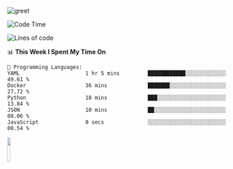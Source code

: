 ![greet](https://user-images.githubusercontent.com/44234583/146624354-9d461392-3676-4e7a-b12f-debc7319f53b.gif) 


<!--START_SECTION:waka-->
![Code Time](http://img.shields.io/badge/Code%20Time-630%20hrs%2024%20mins-blue)

![Lines of code](https://img.shields.io/badge/From%20Hello%20World%20I%27ve%20Written-5.1%20million%20lines%20of%20code-blue)

📊 **This Week I Spent My Time On** 

```text
💬 Programming Languages: 
YAML                     1 hr 5 mins         ████████████░░░░░░░░░░░░░   49.61 % 
Docker                   36 mins             ███████░░░░░░░░░░░░░░░░░░   27.72 % 
Python                   18 mins             ███░░░░░░░░░░░░░░░░░░░░░░   13.84 % 
JSON                     10 mins             ██░░░░░░░░░░░░░░░░░░░░░░░   08.06 % 
JavaScript               0 secs              ░░░░░░░░░░░░░░░░░░░░░░░░░   00.54 % 
```


<!--END_SECTION:waka-->
<img src="https://user-images.githubusercontent.com/44234583/191059235-95ebfce1-7fc7-4eee-baff-214d902e7c18.gif" width="12%"/>
